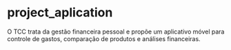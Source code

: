 # project_aplication
O TCC trata da gestão financeira pessoal e propõe um aplicativo móvel para controle de gastos, comparação de produtos e análises financeiras.
